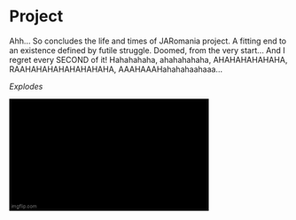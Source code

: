 # Project

Ahh… So concludes the life and times of JARomania project. A fitting end to an existence defined by futile struggle. Doomed, from the very start… And I regret every SECOND of it! Hahahahaha, ahahahahaha, AHAHAHAHAHAHA, RAAHAHAHAHAHAHAHAHA, AAAHAAAHahahahaahaaa...

_Explodes_

![explode](./github/my_exit.gif)
